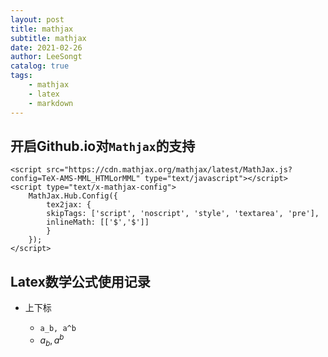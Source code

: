 ```yaml
---
layout: post
title: mathjax 
subtitle: mathjax
date: 2021-02-26
author: LeeSongt
catalog: true 
tags:
    - mathjax 
    - latex
    - markdown
--- 
```



## 开启Github.io对`Mathjax`的支持

```
<script src="https://cdn.mathjax.org/mathjax/latest/MathJax.js?config=TeX-AMS-MML_HTMLorMML" type="text/javascript"></script>
<script type="text/x-mathjax-config">
    MathJax.Hub.Config({
        tex2jax: {
        skipTags: ['script', 'noscript', 'style', 'textarea', 'pre'],
        inlineMath: [['$','$']]
        }
    });
</script>
```

## Latex数学公式使用记录

* 上下标

    * `a_b, a^b`
    * $a_b, a^b$